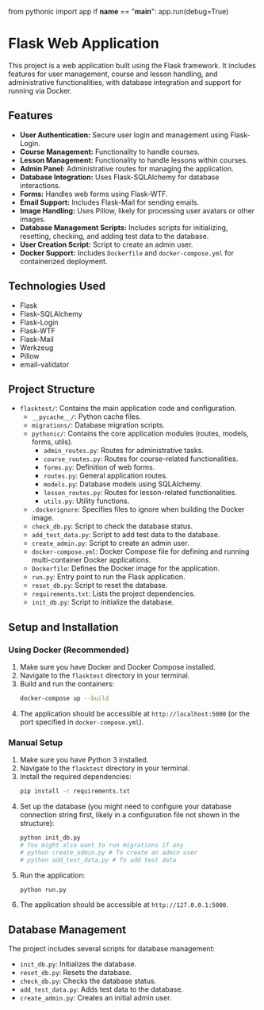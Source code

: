 
from pythonic import app
if __name__ == "__main__":
    app.run(debug=True)
# Flask Web Application

This project is a web application built using the Flask framework. It includes features for user management, course and lesson handling, and administrative functionalities, with database integration and support for running via Docker.

## Features

*   **User Authentication:** Secure user login and management using Flask-Login.
*   **Course Management:** Functionality to handle courses.
*   **Lesson Management:** Functionality to handle lessons within courses.
*   **Admin Panel:** Administrative routes for managing the application.
*   **Database Integration:** Uses Flask-SQLAlchemy for database interactions.
*   **Forms:** Handles web forms using Flask-WTF.
*   **Email Support:** Includes Flask-Mail for sending emails.
*   **Image Handling:** Uses Pillow, likely for processing user avatars or other images.
*   **Database Management Scripts:** Includes scripts for initializing, resetting, checking, and adding test data to the database.
*   **User Creation Script:** Script to create an admin user.
*   **Docker Support:** Includes `Dockerfile` and `docker-compose.yml` for containerized deployment.

## Technologies Used

*   Flask
*   Flask-SQLAlchemy
*   Flask-Login
*   Flask-WTF
*   Flask-Mail
*   Werkzeug
*   Pillow
*   email-validator

## Project Structure

*   `flasktest/`: Contains the main application code and configuration.
    *   `__pycache__/`: Python cache files.
    *   `migrations/`: Database migration scripts.
    *   `pythonic/`: Contains the core application modules (routes, models, forms, utils).
        *   `admin_routes.py`: Routes for administrative tasks.
        *   `course_routes.py`: Routes for course-related functionalities.
        *   `forms.py`: Definition of web forms.
        *   `routes.py`: General application routes.
        *   `models.py`: Database models using SQLAlchemy.
        *   `lesson_routes.py`: Routes for lesson-related functionalities.
        *   `utils.py`: Utility functions.
    *   `.dockerignore`: Specifies files to ignore when building the Docker image.
    *   `check_db.py`: Script to check the database status.
    *   `add_test_data.py`: Script to add test data to the database.
    *   `create_admin.py`: Script to create an admin user.
    *   `docker-compose.yml`: Docker Compose file for defining and running multi-container Docker applications.
    *   `Dockerfile`: Defines the Docker image for the application.
    *   `run.py`: Entry point to run the Flask application.
    *   `reset_db.py`: Script to reset the database.
    *   `requirements.txt`: Lists the project dependencies.
    *   `init_db.py`: Script to initialize the database.

## Setup and Installation

### Using Docker (Recommended)

1.  Make sure you have Docker and Docker Compose installed.
2.  Navigate to the `flasktest` directory in your terminal.
3.  Build and run the containers:
    ```bash
    docker-compose up --build
    ```
4.  The application should be accessible at `http://localhost:5000` (or the port specified in `docker-compose.yml`).

### Manual Setup

1.  Make sure you have Python 3 installed.
2.  Navigate to the `flasktest` directory in your terminal.
3.  Install the required dependencies:
    ```bash
    pip install -r requirements.txt
    ```
4.  Set up the database (you might need to configure your database connection string first, likely in a configuration file not shown in the structure):
    ```bash
    python init_db.py
    # You might also want to run migrations if any
    # python create_admin.py # To create an admin user
    # python add_test_data.py # To add test data
    ```
5.  Run the application:
    ```bash
    python run.py
    ```
6.  The application should be accessible at `http://127.0.0.1:5000`.

## Database Management

The project includes several scripts for database management:

*   `init_db.py`: Initializes the database.
*   `reset_db.py`: Resets the database.
*   `check_db.py`: Checks the database status.
*   `add_test_data.py`: Adds test data to the database.
*   `create_admin.py`: Creates an initial admin user.

